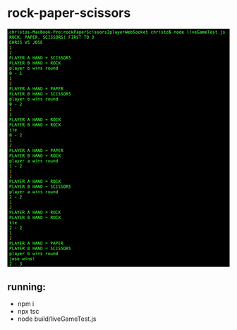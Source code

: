 # rock-paper-scissors

![image](./screenshot1.png)

## running: 
- npm i
- npx tsc 
- node build/liveGameTest.js